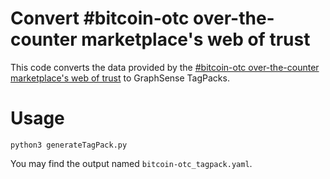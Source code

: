 # Convert #bitcoin-otc over-the-counter marketplace's web of trust

This code converts the data provided by the [#bitcoin-otc over-the-counter marketplace's web of trust](https://bitcoin-otc.com/viewgpg.php) to GraphSense TagPacks.  

# Usage
```
python3 generateTagPack.py
```

You may find the output named `bitcoin-otc_tagpack.yaml`.
